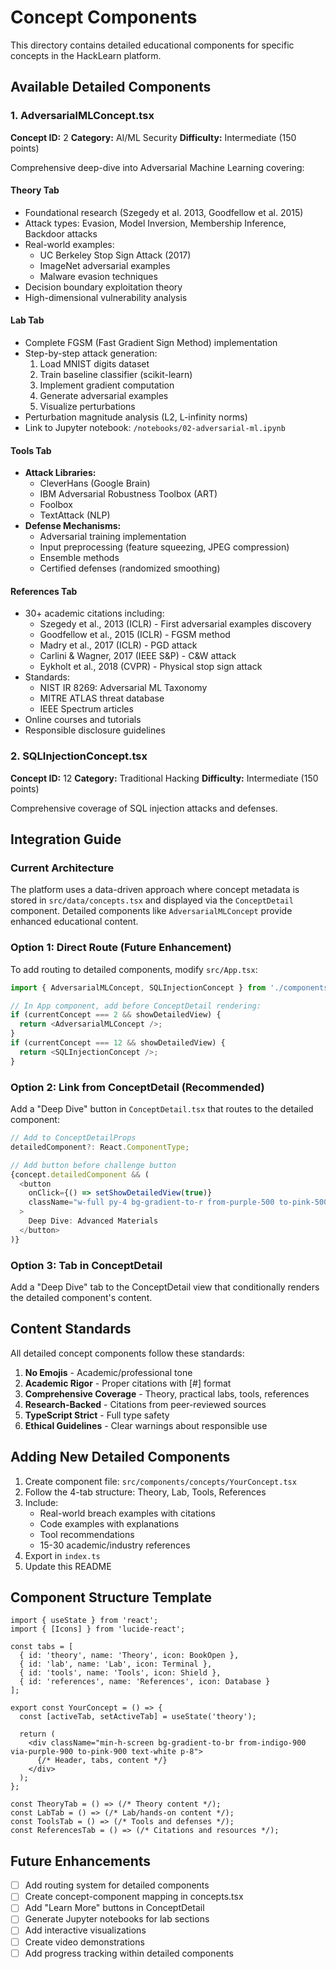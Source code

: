 # Concept Components

This directory contains detailed educational components for specific concepts in the HackLearn platform.

## Available Detailed Components

### 1. AdversarialMLConcept.tsx
**Concept ID:** 2
**Category:** AI/ML Security
**Difficulty:** Intermediate (150 points)

Comprehensive deep-dive into Adversarial Machine Learning covering:

#### Theory Tab
- Foundational research (Szegedy et al. 2013, Goodfellow et al. 2015)
- Attack types: Evasion, Model Inversion, Membership Inference, Backdoor attacks
- Real-world examples:
  - UC Berkeley Stop Sign Attack (2017)
  - ImageNet adversarial examples
  - Malware evasion techniques
- Decision boundary exploitation theory
- High-dimensional vulnerability analysis

#### Lab Tab
- Complete FGSM (Fast Gradient Sign Method) implementation
- Step-by-step attack generation:
  1. Load MNIST digits dataset
  2. Train baseline classifier (scikit-learn)
  3. Implement gradient computation
  4. Generate adversarial examples
  5. Visualize perturbations
- Perturbation magnitude analysis (L2, L-infinity norms)
- Link to Jupyter notebook: `/notebooks/02-adversarial-ml.ipynb`

#### Tools Tab
- **Attack Libraries:**
  - CleverHans (Google Brain)
  - IBM Adversarial Robustness Toolbox (ART)
  - Foolbox
  - TextAttack (NLP)
- **Defense Mechanisms:**
  - Adversarial training implementation
  - Input preprocessing (feature squeezing, JPEG compression)
  - Ensemble methods
  - Certified defenses (randomized smoothing)

#### References Tab
- 30+ academic citations including:
  - Szegedy et al., 2013 (ICLR) - First adversarial examples discovery
  - Goodfellow et al., 2015 (ICLR) - FGSM method
  - Madry et al., 2017 (ICLR) - PGD attack
  - Carlini & Wagner, 2017 (IEEE S&P) - C&W attack
  - Eykholt et al., 2018 (CVPR) - Physical stop sign attack
- Standards:
  - NIST IR 8269: Adversarial ML Taxonomy
  - MITRE ATLAS threat database
  - IEEE Spectrum articles
- Online courses and tutorials
- Responsible disclosure guidelines

### 2. SQLInjectionConcept.tsx
**Concept ID:** 12
**Category:** Traditional Hacking
**Difficulty:** Intermediate (150 points)

Comprehensive coverage of SQL injection attacks and defenses.

## Integration Guide

### Current Architecture
The platform uses a data-driven approach where concept metadata is stored in `src/data/concepts.tsx` and displayed via the `ConceptDetail` component. Detailed components like `AdversarialMLConcept` provide enhanced educational content.

### Option 1: Direct Route (Future Enhancement)
To add routing to detailed components, modify `src/App.tsx`:

```typescript
import { AdversarialMLConcept, SQLInjectionConcept } from './components/concepts';

// In App component, add before ConceptDetail rendering:
if (currentConcept === 2 && showDetailedView) {
  return <AdversarialMLConcept />;
}
if (currentConcept === 12 && showDetailedView) {
  return <SQLInjectionConcept />;
}
```

### Option 2: Link from ConceptDetail (Recommended)
Add a "Deep Dive" button in `ConceptDetail.tsx` that routes to the detailed component:

```typescript
// Add to ConceptDetailProps
detailedComponent?: React.ComponentType;

// Add button before challenge button
{concept.detailedComponent && (
  <button
    onClick={() => setShowDetailedView(true)}
    className="w-full py-4 bg-gradient-to-r from-purple-500 to-pink-500..."
  >
    Deep Dive: Advanced Materials
  </button>
)}
```

### Option 3: Tab in ConceptDetail
Add a "Deep Dive" tab to the ConceptDetail view that conditionally renders the detailed component's content.

## Content Standards

All detailed concept components follow these standards:

1. **No Emojis** - Academic/professional tone
2. **Academic Rigor** - Proper citations with [#] format
3. **Comprehensive Coverage** - Theory, practical labs, tools, references
4. **Research-Backed** - Citations from peer-reviewed sources
5. **TypeScript Strict** - Full type safety
6. **Ethical Guidelines** - Clear warnings about responsible use

## Adding New Detailed Components

1. Create component file: `src/components/concepts/YourConcept.tsx`
2. Follow the 4-tab structure: Theory, Lab, Tools, References
3. Include:
   - Real-world breach examples with citations
   - Code examples with explanations
   - Tool recommendations
   - 15-30 academic/industry references
4. Export in `index.ts`
5. Update this README

## Component Structure Template

```tsx
import { useState } from 'react';
import { [Icons] } from 'lucide-react';

const tabs = [
  { id: 'theory', name: 'Theory', icon: BookOpen },
  { id: 'lab', name: 'Lab', icon: Terminal },
  { id: 'tools', name: 'Tools', icon: Shield },
  { id: 'references', name: 'References', icon: Database }
];

export const YourConcept = () => {
  const [activeTab, setActiveTab] = useState('theory');

  return (
    <div className="min-h-screen bg-gradient-to-br from-indigo-900 via-purple-900 to-pink-900 text-white p-8">
      {/* Header, tabs, content */}
    </div>
  );
};

const TheoryTab = () => (/* Theory content */);
const LabTab = () => (/* Lab/hands-on content */);
const ToolsTab = () => (/* Tools and defenses */);
const ReferencesTab = () => (/* Citations and resources */);
```

## Future Enhancements

- [ ] Add routing system for detailed components
- [ ] Create concept-component mapping in concepts.tsx
- [ ] Add "Learn More" buttons in ConceptDetail
- [ ] Generate Jupyter notebooks for lab sections
- [ ] Add interactive visualizations
- [ ] Create video demonstrations
- [ ] Add progress tracking within detailed components
